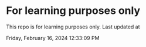 # For learning purposes only
This repo is for learning purposes only.
Last updated at

Friday, February 16, 2024 12:33:09 PM


